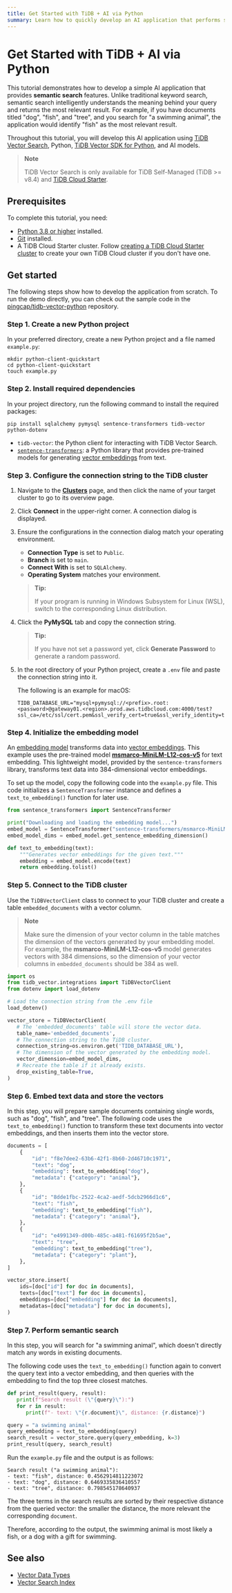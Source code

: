 ```yaml
---
title: Get Started with TiDB + AI via Python
summary: Learn how to quickly develop an AI application that performs semantic search using Python and TiDB Vector Search.
---
```


# Get Started with TiDB + AI via Python

This tutorial demonstrates how to develop a simple AI application that provides **semantic search** features. Unlike traditional keyword search, semantic search intelligently understands the meaning behind your query and returns the most relevant result. For example, if you have documents titled "dog", "fish", and "tree", and you search for "a swimming animal", the application would identify "fish" as the most relevant result.

Throughout this tutorial, you will develop this AI application using [TiDB Vector Search](/tidb-cloud/vector-search-overview.md), Python, [TiDB Vector SDK for Python](https://github.com/pingcap/tidb-vector-python), and AI models.

> **Note**
>
> TiDB Vector Search is only available for TiDB Self-Managed (TiDB >= v8.4) and [TiDB Cloud Starter](/tidb-cloud/select-cluster-tier.md#tidb-cloud-starter).

## Prerequisites

To complete this tutorial, you need:

- [Python 3.8 or higher](https://www.python.org/downloads/) installed.
- [Git](https://git-scm.com/downloads) installed.
- A TiDB Cloud Starter cluster. Follow [creating a TiDB Cloud Starter cluster](/tidb-cloud/create-tidb-cluster-serverless.md) to create your own TiDB Cloud cluster if you don't have one.

## Get started

The following steps show how to develop the application from scratch. To run the demo directly, you can check out the sample code in the [pingcap/tidb-vector-python](https://github.com/pingcap/tidb-vector-python/blob/main/examples/python-client-quickstart) repository.

### Step 1. Create a new Python project

In your preferred directory, create a new Python project and a file named `example.py`:

```shell
mkdir python-client-quickstart
cd python-client-quickstart
touch example.py
```

### Step 2. Install required dependencies

In your project directory, run the following command to install the required packages:

```shell
pip install sqlalchemy pymysql sentence-transformers tidb-vector python-dotenv
```

- `tidb-vector`: the Python client for interacting with TiDB Vector Search.
- [`sentence-transformers`](https://sbert.net): a Python library that provides pre-trained models for generating [vector embeddings](/tidb-cloud/vector-search-overview.md#vector-embedding) from text.

### Step 3. Configure the connection string to the TiDB cluster

1. Navigate to the [**Clusters**](https://console.tidb.io/clusters) page, and then click the name of your target cluster to go to its overview page.

2. Click **Connect** in the upper-right corner. A connection dialog is displayed.

3. Ensure the configurations in the connection dialog match your operating environment.

   - **Connection Type** is set to `Public`.
   - **Branch** is set to `main`.
   - **Connect With** is set to `SQLAlchemy`.
   - **Operating System** matches your environment.

   > **Tip:**
   >
   > If your program is running in Windows Subsystem for Linux (WSL), switch to the corresponding Linux distribution.

4. Click the **PyMySQL** tab and copy the connection string.

   > **Tip:**
   >
   > If you have not set a password yet, click **Generate Password** to generate a random password.

5. In the root directory of your Python project, create a `.env` file and paste the connection string into it.

   The following is an example for macOS:

   ```dotenv
   TIDB_DATABASE_URL="mysql+pymysql://<prefix>.root:<password>@gateway01.<region>.prod.aws.tidbcloud.com:4000/test?ssl_ca=/etc/ssl/cert.pem&ssl_verify_cert=true&ssl_verify_identity=true"
   ```

### Step 4. Initialize the embedding model

An [embedding model](/tidb-cloud/vector-search-overview.md#embedding-model) transforms data into [vector embeddings](/tidb-cloud/vector-search-overview.md#vector-embedding). This example uses the pre-trained model [**msmarco-MiniLM-L12-cos-v5**](https://huggingface.co/sentence-transformers/msmarco-MiniLM-L12-cos-v5) for text embedding. This lightweight model, provided by the `sentence-transformers` library, transforms text data into 384-dimensional vector embeddings.

To set up the model, copy the following code into the `example.py` file. This code initializes a `SentenceTransformer` instance and defines a `text_to_embedding()` function for later use.

```python
from sentence_transformers import SentenceTransformer

print("Downloading and loading the embedding model...")
embed_model = SentenceTransformer("sentence-transformers/msmarco-MiniLM-L12-cos-v5", trust_remote_code=True)
embed_model_dims = embed_model.get_sentence_embedding_dimension()

def text_to_embedding(text):
    """Generates vector embeddings for the given text."""
    embedding = embed_model.encode(text)
    return embedding.tolist()
```

### Step 5. Connect to the TiDB cluster

Use the `TiDBVectorClient` class to connect to your TiDB cluster and create a table `embedded_documents` with a vector column.

> **Note**
>
> Make sure the dimension of your vector column in the table matches the dimension of the vectors generated by your embedding model. For example, the **msmarco-MiniLM-L12-cos-v5** model generates vectors with 384 dimensions, so the dimension of your vector columns in `embedded_documents` should be 384 as well.

```python
import os
from tidb_vector.integrations import TiDBVectorClient
from dotenv import load_dotenv

# Load the connection string from the .env file
load_dotenv()

vector_store = TiDBVectorClient(
   # The 'embedded_documents' table will store the vector data.
   table_name='embedded_documents',
   # The connection string to the TiDB cluster.
   connection_string=os.environ.get('TIDB_DATABASE_URL'),
   # The dimension of the vector generated by the embedding model.
   vector_dimension=embed_model_dims,
   # Recreate the table if it already exists.
   drop_existing_table=True,
)
```

### Step 6. Embed text data and store the vectors

In this step, you will prepare sample documents containing single words, such as "dog", "fish", and "tree". The following code uses the `text_to_embedding()` function to transform these text documents into vector embeddings, and then inserts them into the vector store.

```python
documents = [
    {
        "id": "f8e7dee2-63b6-42f1-8b60-2d46710c1971",
        "text": "dog",
        "embedding": text_to_embedding("dog"),
        "metadata": {"category": "animal"},
    },
    {
        "id": "8dde1fbc-2522-4ca2-aedf-5dcb2966d1c6",
        "text": "fish",
        "embedding": text_to_embedding("fish"),
        "metadata": {"category": "animal"},
    },
    {
        "id": "e4991349-d00b-485c-a481-f61695f2b5ae",
        "text": "tree",
        "embedding": text_to_embedding("tree"),
        "metadata": {"category": "plant"},
    },
]

vector_store.insert(
    ids=[doc["id"] for doc in documents],
    texts=[doc["text"] for doc in documents],
    embeddings=[doc["embedding"] for doc in documents],
    metadatas=[doc["metadata"] for doc in documents],
)
```

### Step 7. Perform semantic search

In this step, you will search for "a swimming animal", which doesn't directly match any words in existing documents.

The following code uses the `text_to_embedding()` function again to convert the query text into a vector embedding, and then queries with the embedding to find the top three closest matches.

```python
def print_result(query, result):
   print(f"Search result (\"{query}\"):")
   for r in result:
      print(f"- text: \"{r.document}\", distance: {r.distance}")

query = "a swimming animal"
query_embedding = text_to_embedding(query)
search_result = vector_store.query(query_embedding, k=3)
print_result(query, search_result)
```

Run the `example.py` file and the output is as follows:

```plain
Search result ("a swimming animal"):
- text: "fish", distance: 0.4562914811223072
- text: "dog", distance: 0.6469335836410557
- text: "tree", distance: 0.798545178640937
```

The three terms in the search results are sorted by their respective distance from the queried vector: the smaller the distance, the more relevant the corresponding `document`.

Therefore, according to the output, the swimming animal is most likely a fish, or a dog with a gift for swimming.

## See also

- [Vector Data Types](/tidb-cloud/vector-search-data-types.md)
- [Vector Search Index](/tidb-cloud/vector-search-index.md)
